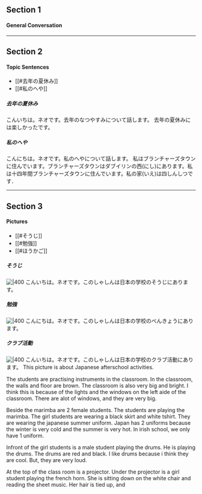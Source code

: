 ## Section 1
#### General Conversation


****
## Section 2
#### Topic Sentences
- [[#去年の夏休み]]
- [[#私のへや]]

##### 去年の夏休み 
こんいちは。ネオです。去年のなつやすみについて話します。
去年の夏休みには楽しかったです。

##### 私のへや
こんにちは。ネオです。私のへやについて話します。
私はブランチャーズタウンに住んでいます。ブランチャーズタウンはダブイリンの西(にし)にあります。私は十四年間ブランチャーズタウンに住んでいます。私の家(いえ)は四しんしつです．


****
## Section 3
#### Pictures
- [[#そうじ]]
- [[#勉強]]
- [[#ほうかご]]

##### そうじ
![|400](https://i.imgur.com/w9QSjKE.jpeg)
こんいちは。ネオです。このしゃしんは日本の学校のそうじにあります。


##### 勉強
![|400](https://i.imgur.com/QgBxCdO.jpeg)
こんにちは。ネオです。このしゃしんは日本の学校のべんきょうにあります。


##### クラブ活動
![|400](https://i.imgur.com/4z4hWAe.jpg)
こんいちは。ネオです。このしゃしんは日本の学校のクラブ活動にあります。
This picture is about Japanese afterschool activities.

The students are practising instruments in the classroom. In the classroom, the walls and floor are brown. The classroom is also very big and bright. I think this is because of the lights and the windows on the left aide of the classroom. There are alot of windows, and they are very big. 

Beside the marimba are 2 female students. The students are playing the marimba. The girl students are wearing a black skirt and white tshirt. They are wearing the japanese summer uniform. Japan has 2 uniforms because the winter is very cold and the summer is very hot. In irish school, we only have 1 uniform. 

Infront of the girl students is a male student playing the drums. He is playing the drums. The drums are red and black. I like drums because i think they are cool. But, they are very loud. 

At the top of the class room is a projector. Under the projector is a girl student playing the french horn. She is sitting down on the white chair and reading the sheet music. Her hair is tied up, and 

